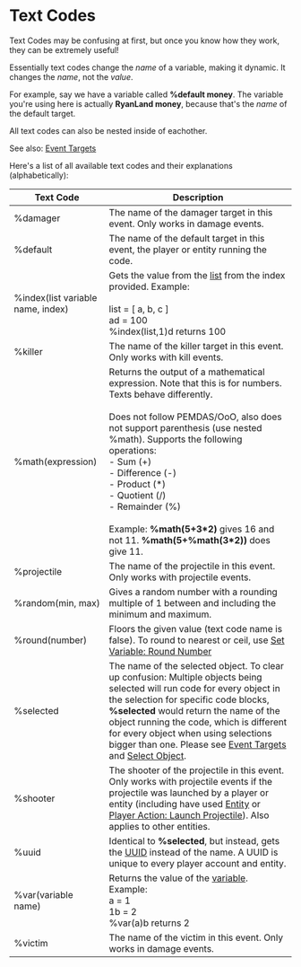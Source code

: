 # Text Codes

Text Codes may be confusing at first, but once you know how they work, they can be extremely useful!

Essentially text codes change the *name* of a variable, making it dynamic. It changes the *name*, not the *value*.

For example, say we have a variable called **%default money**. The variable you're using here is actually **RyanLand money**, because that's the *name* of the default target.

All text codes can also be nested inside of eachother.

See also: [Event Targets](Other/Code_Related/Event_Targets.md)

Here's a list of all available text codes and their explanations (alphabetically):

Text Code | Description
--- | ---
%damager | The name of the damager target in this event. Only works in damage events.
%default | The name of the default target in this event, the player or entity running the code.
%index(list variable name, index) | Gets the value from the [list](Variables/List.md) from the index provided. Example:<br /><br />list = [ a, b, c ]<br />ad = 100<br />%index(list,1)d returns 100
%killer | The name of the killer target in this event. Only works with kill events.
%math(expression) | Returns the output of a mathematical expression. Note that this is for numbers. Texts behave differently.<br /><br />Does not follow PEMDAS/OoO, also does not support parenthesis (use nested %math). Supports the following operations:<br />- Sum (+)<br />- Difference (-)<br />- Product (\*)<br />- Quotient (/)<br />- Remainder (%)<br /><br />Example: **%math(5+3\*2)** gives 16 and not 11. **%math(5+%math(3\*2))** does give 11.
%projectile | The name of the projectile in this event. Only works with projectile events.
%random(min, max) | Gives a random number with a rounding multiple of 1 between and including the minimum and maximum.
%round(number) | Floors the given value (text code name is false). To round to nearest or ceil, use [Set Variable: Round Number](Code_Blocks/Set_Variable/Round_Number.md)
%selected | The name of the selected object. To clear up confusion: Multiple objects being selected will run code for every object in the selection for specific code blocks, **%selected** would return the name of the object running the code, which is different for every object when using selections bigger than one. Please see [Event Targets](Other/Code_Related/Event_Targets.md) and [Select Object](Code_Blocks/Select_Object.md).
%shooter | The shooter of the projectile in this event. Only works with projectile events if the projectile was launched by a player or entity (including have used [Entity](Code_Blocks/Entity_Action/Launch_Projectile.md) or [Player Action: Launch Projectile](Code_Blocks/Player_Action/Launch_Projectile.md)). Also applies to other entities.
%uuid | Identical to **%selected**, but instead, gets the [UUID](Other/Code_Related/UUID.md) instead of the name. A UUID is unique to every player account and entity.
%var(variable name) | Returns the value of the [variable](Variables.md). Example:<br />a = 1<br />1b = 2<br />%var(a)b returns 2
%victim | The name of the victim in this event. Only works in damage events.
